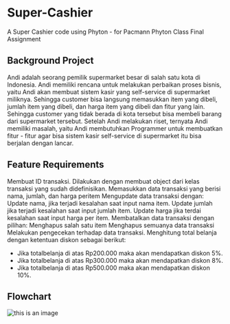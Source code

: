# Super-Cashier
A Super Cashier code using Phyton - for Pacmann Phyton Class Final Assignment


## **Background Project**

Andi adalah seorang pemilik supermarket besar di salah satu kota di Indonesia. Andi memiliki rencana untuk melakukan perbaikan proses bisnis, yaitu Andi akan membuat sistem kasir yang self-service di supermarket miliknya. Sehingga customer bisa langsung memasukkan item yang dibeli, jumlah item yang dibeli, dan harga item yang dibeli dan fitur yang lain. Sehingga customer yang tidak berada di kota tersebut bisa membeli barang dari supermarket tersebut. Setelah Andi melakukan riset, ternyata Andi memiliki masalah, yaitu Andi membutuhkan Programmer untuk membuatkan fitur - fitur agar bisa sistem kasir self-service di supermarket itu bisa berjalan dengan lancar.

## **Feature Requirements**

Membuat ID transaksi. Dilakukan dengan membuat object dari kelas transaksi yang sudah didefinisikan.
Memasukkan data transaksi yang berisi nama, jumlah, dan harga peritem
Mengupdate data transaksi dengan:
Update nama, jika terjadi kesalahan saat input nama item.
Update jumlah jika terjadi kesalahan saat input jumlah item.
Update harga jika terdai kesalahan saat input harga per item.
Membatalkan data transaksi dengan pilihan:
Menghapus salah satu item
Menghapus semuanya data transaksi
Melakukan pengecekan terhadap data transaksi.
Menghitung total belanja dengan ketentuan diskon sebagai berikut:
- Jika totalbelanja di atas Rp200.000 maka akan mendapatkan diskon 5%.
- Jika totalbelanja di atas Rp300.000 maka akan mendapatkan diskon 8%.
- Jika totalbelanja di atas Rp500.000 maka akan mendapatkan diskon 10%.

## **Flowchart**
![this is an image](https://drive.google.com/file/d/1PPkYlJ0UzpkHbTkQh12GoEUrj2mPJKVD/view?usp=sharing)
